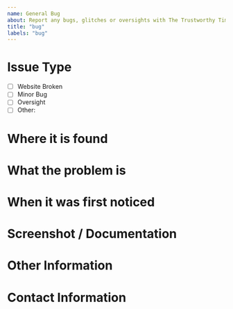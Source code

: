 ```yaml
---
name: General Bug
about: Report any bugs, glitches or oversights with The Trustworthy Times website
title: "bug"
labels: "bug"
---
```


# Issue Type

<!-- Choose one -->

- [ ] Website Broken
- [ ] Minor Bug
- [ ] Oversight
- [ ] Other: <!-- Explain -->

# Where it is found

<!-- Eg: Root, Specific article, ect -->

# What the problem is

<!-- Eg: Article doesn't load, entire website broken -->

# When it was first noticed

<!-- Eg: Yesterday -->

# Screenshot / Documentation

<!-- If possible -->

# Other Information

<!-- If possible -->

# Contact Information

<!-- Email, other -->
